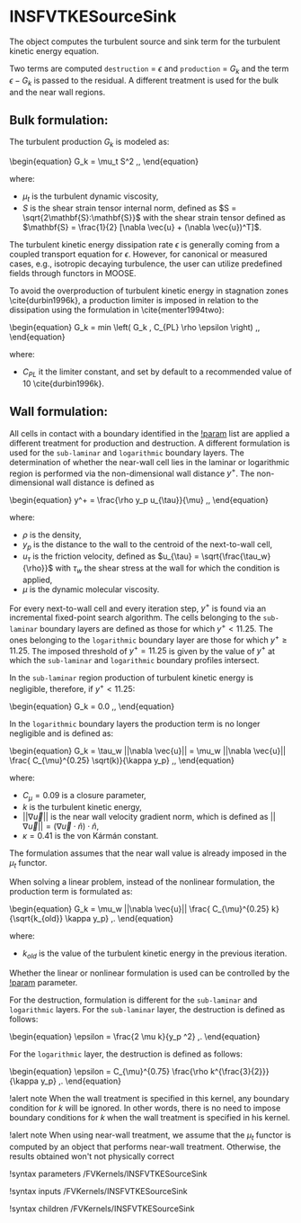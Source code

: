 # INSFVTKESourceSink

The object computes the turbulent source and sink term for the turbulent kinetic energy equation.

Two terms are computed `destruction` = $\epsilon$ and `production` = $G_k$ and the term $\epsilon - G_k$ is
passed to the residual.
A different treatment is used for the bulk and the near wall regions.

## Bulk formulation:

The turbulent production $G_k$ is modeled as:

\begin{equation}
G_k = \mu_t S^2 \,,
\end{equation}

where:

- $\mu_t$ is the turbulent dynamic viscosity,
- $S$ is the shear strain tensor internal norm, defined as $S = \sqrt{2\mathbf{S}:\mathbf{S}}$ with the shear strain tensor defined as $\mathbf{S} = \frac{1}{2} [\nabla \vec{u} + (\nabla \vec{u})^T]$.

The turbulent kinetic energy dissipation rate $\epsilon$ is generally coming from a coupled
transport equation for $\epsilon$.
However, for canonical or measured cases, e.g., isotropic decaying turbulence,
the user can utilize predefined fields through functors in MOOSE.

To avoid the overproduction of turbulent kinetic energy in stagnation zones \cite{durbin1996k}, a production limiter is imposed in relation to the dissipation using the formulation in \cite{menter1994two}:

\begin{equation}
G_k = min \left( G_k , C_{PL} \rho \epsilon \right) \,,
\end{equation}

where:

- $C_{PL}$ it the limiter constant, and set by default to a recommended value of 10 \cite{durbin1996k}.

## Wall formulation:

All cells in contact with a boundary identified in the [!param](/FVKernels/INSFVTKESourceSink/walls) list are applied a different
treatment for production and destruction.
A different formulation is used for the `sub-laminar` and `logarithmic` boundary layers.
The determination of whether the near-wall cell lies in the laminar or logarithmic region
is performed via the non-dimensional wall distance $y^+$.
The non-dimensional wall distance is defined as

\begin{equation}
y^+ = \frac{\rho y_p u_{\tau}}{\mu} \,,
\end{equation}

where:

- $\rho$ is the density,
- $y_p$ is the distance to the wall to the centroid of the next-to-wall cell,
- $u_{\tau}$ is the friction velocity, defined as $u_{\tau} = \sqrt{\frac{\tau_w}{\rho}}$ with $\tau_w$ the shear stress at the wall for which the condition is applied,
- $\mu$ is the dynamic molecular viscosity.

For every next-to-wall cell and every iteration step, $y^+$ is found via an
incremental fixed-point search algorithm.
The cells belonging to the `sub-laminar` boundary layers are defined as those
for which $y^+ < 11.25$.
The ones belonging to the `logarithmic` boundary layer are those for which $y^+ \ge 11.25$.
The imposed threshold of $y^+ = 11.25$ is given by the value of $y^+$ at which the `sub-laminar`
and `logarithmic` boundary profiles intersect.

In the `sub-laminar` region production of turbulent kinetic energy is negligible, therefore, if $y^+ \lt 11.25$:

\begin{equation}
G_k = 0.0 \,,
\end{equation}

In the `logarithmic` boundary layers the production term is no longer negligible and is defined as:

\begin{equation}
G_k = \tau_w ||\nabla \vec{u}|| = \mu_w ||\nabla \vec{u}|| \frac{ C_{\mu}^{0.25} \sqrt(k)}{\kappa y_p} \,,
\end{equation}

where:

- $C_{\mu} = 0.09$ is a closure parameter,
- $k$ is the turbulent kinetic energy,
- $||\nabla \vec{u}||$ is the near wall velocity gradient norm, which is defined as $||\nabla \vec{u}|| = (\nabla \vec{u} \cdot \hat{n}) \cdot \hat{n}$,
- $\kappa = 0.41$ is the von Kármán constant.

The formulation assumes that the near wall value is already imposed in the $\mu_t$ functor.

When solving a linear problem, instead of the nonlinear formulation, the production term is formulated as:

\begin{equation}
G_k =  \mu_w ||\nabla \vec{u}|| \frac{ C_{\mu}^{0.25} k}{\sqrt{k_{old}} \kappa y_p} \,.
\end{equation}

where:

- $k_{old}$ is the value of the turbulent kinetic energy in the previous iteration.

Whether the linear or nonlinear formulation is used can be controlled by the
[!param](/FVKernels/INSFVTKESourceSink/linearized_model) parameter.

For the destruction, formulation is different for the `sub-laminar` and `logarithmic` layers.
For the `sub-laminar` layer, the destruction is defined as follows:

\begin{equation}
\epsilon = \frac{2 \mu k}{y_p ^2} \,.
\end{equation}

For the `logarithmic` layer, the destruction is defined as follows:

\begin{equation}
\epsilon = C_{\mu}^{0.75} \frac{\rho k^{\frac{3}{2}}}{\kappa y_p} \,.
\end{equation}

!alert note
When the wall treatment is specified in this kernel, any boundary condition for $k$ will be ignored.
In other words, there is no need to impose boundary conditions for $k$ when the wall treatment
is specified in his kernel.

!alert note
When using near-wall treatment, we assume that the $\mu_t$ functor is computed by an object
that performs near-wall treatment.
Otherwise, the results obtained won't not physically correct

!syntax parameters /FVKernels/INSFVTKESourceSink

!syntax inputs /FVKernels/INSFVTKESourceSink

!syntax children /FVKernels/INSFVTKESourceSink
